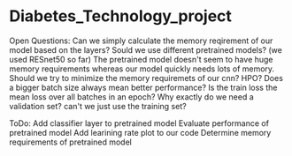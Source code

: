 # Diabetes_Technology_project

Open Questions:
  Can we simply calculate the memory reqirement of our model based on the layers?
  Sould we use different pretrained models? (we used RESnet50 so far)
  The pretrained model doesn't seem to have huge memory requirements whereas our model quickly needs lots of memory. Should we try to minimize the memory requiremets of our cnn?
  HPO?
  Does a bigger batch size always mean better performance?
  Is the train loss the mean loss over all batches in an epoch?
  Why exactly do we need a validation set? can't we just use the training set?
  


ToDo:
  Add classifier layer to pretrained model
  Evaluate performance of pretrained model
  Add learining rate plot to our code
  Determine memory requirements of pretrained model
